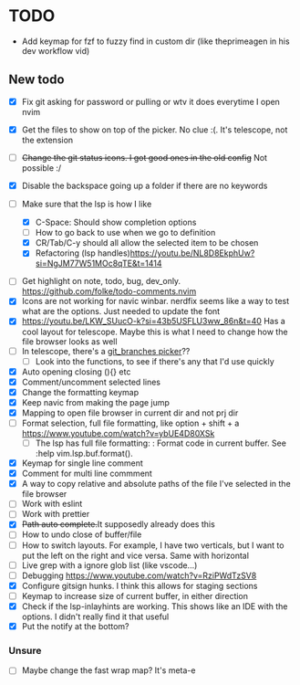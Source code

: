 # TODO

- Add keymap for fzf to fuzzy find in custom dir (like theprimeagen in his dev workflow vid)

## New todo

- [x] Fix git asking for password or pulling or wtv it does everytime I open nvim

- [x] Get the files to show on top of the picker. No clue :(.  It's telescope, not the extension
- [ ] ~~Change the git status icons. I got good ones in the old config~~ Not possible :/
- [x] Disable the backspace going up a folder if there are no keywords
- [ ] Make sure that the lsp is how I like
  - [x] C-Space: Should show completion options
  - [ ] How to go back to use when we go to definition
  - [x] CR/Tab/C-y should all allow the selected item to be chosen
  - [x] Refactoring (lsp handles)<https://youtu.be/NL8D8EkphUw?si=NgJM77W51MOc8qTE&t=1414>
<!-- 
NOTE: Removed nvim-ufo. Wasn't being worth the trouble
- [ ] Add mapping to collapse and open (vim has this integrated I think)
  - [ ] on change, ufo closes everything...
  - [ ] remove the weird numbers and lines in the icons col. There's an issue in their github -->
- [ ] Get highlight on note, todo, bug, dev_only. <https://github.com/folke/todo-comments.nvim>
- [x] Icons are not working for navic winbar. nerdfix seems like a way to test what are the options. Just needed to update the font
- [x] <https://youtu.be/LKW_SUucO-k?si=43b5USFLU3ww_86n&t=40> Has a cool layout for telescope. Maybe this is what I need to change how the file browser looks as well
- [ ] In telescope, there's a [git_branches picker](https://github.com/tjdevries/config_manager/blob/master/xdg_config/nvim/lua/tj/telescope/setup.lua#L160C5-L160C17)??
  - [ ] Look into the functions, to see if there's any that I'd use quickly
- [x] Auto opening closing (){} etc
- [x] Comment/uncomment selected lines
- [x] Change the formatting keymap
- [x] Keep navic from making the page jump
- [x] Mapping to open file browser in current dir and not prj dir
- [ ] Format selection, full file formatting, like option + shift + a <https://www.youtube.com/watch?v=ybUE4D80XSk>
  - [ ] The lsp has full file formatting: <F3>: Format code in current buffer. See :help vim.lsp.buf.format().
- [x] Keymap for single line comment
- [x] Comment for multi line commment
- [x] A way to copy relative and absolute paths of the file I've selected in the file browser
- [ ] Work with eslint
- [ ] Work with prettier
- [x] ~~Path auto complete.~~It supposedly already does this
- [ ] How to undo close of buffer/file
- [ ] How to switch layouts. For example, I have two verticals, but I want to put the left on the right and vice versa. Same with horizontal
- [ ] Live grep with a ignore glob list (like vscode...)
- [ ] Debugging <https://www.youtube.com/watch?v=RziPWdTzSV8>
- [x] Configure gitsign hunks. I think this allows for staging sections
- [ ] Keymap to increase size of current buffer, in either direction
- [x] Check if the lsp-inlayhints are working. This shows like an IDE with the options. I didn't really find it that useful
- [x] Put the notify at the bottom?

### Unsure

- [ ] Maybe change the fast wrap map? It's meta-e
